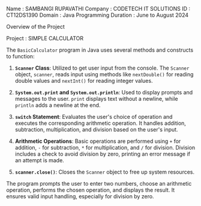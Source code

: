 Name : SAMBANGI RUPAVATHI
Company : CODETECH IT SOLUTIONS
ID : CT12DS1390
Domain : Java Programming
Duration : June to August 2024

Overview of the Project 

Project : SIMPLE CALCULATOR

The `BasicCalculator` program in Java uses several methods and constructs to function:

1. **`Scanner` Class**: Utilized to get user input from the console. The `Scanner` object, `scanner`, reads input using methods like `nextDouble()` for reading double values and `nextInt()` for reading integer values.

2. **`System.out.print` and `System.out.println`**: Used to display prompts and messages to the user. `print` displays text without a newline, while `println` adds a newline at the end.

3. **`switch` Statement**: Evaluates the user's choice of operation and executes the corresponding arithmetic operation. It handles addition, subtraction, multiplication, and division based on the user's input.

4. **Arithmetic Operations**: Basic operations are performed using `+` for addition, `-` for subtraction, `*` for multiplication, and `/` for division. Division includes a check to avoid division by zero, printing an error message if an attempt is made.

5. **`scanner.close()`**: Closes the `Scanner` object to free up system resources.

The program prompts the user to enter two numbers, choose an arithmetic operation, performs the chosen operation, and displays the result. It ensures valid input handling, especially for division by zero.

